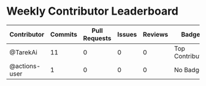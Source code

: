 # Weekly Contributor Leaderboard

| Contributor | Commits | Pull Requests | Issues | Reviews | Badge |
|-------------|---------|----------------|--------|---------|-------|
| @TarekAi | 11 | 0 | 0 | 0 | Top Contributor |
| @actions-user | 1 | 0 | 0 | 0 | No Badge |
